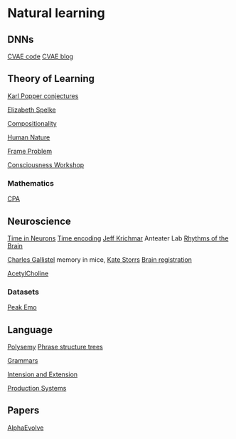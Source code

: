 <!-- # require 'kramdown' # puts Kramdown::Document.new(text).to_html) -->
# Natural learning
<!-- Humans, rats and theories of how things learn, but AI techniques for learning-->

## DNNs
[CVAE code](https://wiseodd.github.io/techblog/2016/12/17/conditional-vae/)
[CVAE blog](https://agustinus.kristia.de/techblog/2016/12/17/conditional-vae/)

## Theory of Learning 
[Karl Popper conjectures](https://www.informationphilosopher.com/solutions/philosophers/popper/natural_selection_and_the_emergence_of_mind.html)

[Elizabeth Spelke](https://psychology.fas.harvard.edu/people/elizabeth-s-spelke)

[Compositionality](https://plato.stanford.edu/entries/compositionality/)

[Human Nature](https://web.northeastern.edu/berentlab/wp-content/uploads/2021/11/Berent_2021_PNAS.pdf)

[Frame Problem](https://plato.stanford.edu/entries/frame-problem/)

[Consciousness Workshop](https://cmecatalog.hms.harvard.edu/consciousness-science-spirituality-and-social-impact/agenda)

### Mathematics 
[CPA](https://thirdspacelearning.com/blog/concrete-pictorial-abstract-maths-cpa/)

## Neuroscience 
[Time in Neurons](https://www.quantamagazine.org/new-clues-to-how-the-brain-maps-time-20160126/)
[Time encoding](https://www.nature.com/articles/s41586-018-0459-6)
[Jeff Krichmar](http://www.socsci.uci.edu/~jkrichma/publications.html) Anteater Lab
[Rhythms of the Brain](https://neurophysics.ucsd.edu/courses/physics_171/Buzsaki%20G.%20Rhythms%20of%20the%20brain.pdf)

[Charles Gallistel](https://psych.rutgers.edu/faculty-profiles-a-contacts/96-charles-randy-gallistel) memory in mice, 
[Kate Storrs](https://www.katestorrs.com/)
[Brain registration](https://ftp.nmr.mgh.harvard.edu/pub/dist/freesurfer/tutorial_packages/centos6/fsl_507/doc/wiki/FNIRT(2f)UserGuide.html#Deformation_model)

[AcetylCholine](https://www.ncbi.nlm.nih.gov/books/NBK557825/)

### Datasets
[Peak Emo](https://zenodo.org/record/6403363#.Y973z3ZBywc)


## Language
[Polysemy](https://www.thoughtco.com/polysemy-words-and-meanings-1691642)
[Phrase structure trees](https://www.konan-u.ac.jp/hp/nakatani/js/R7)

[Grammars](file:///C:/Users/will_/OneDrive/Documents/Academic/grammars.pdf)

[Intension and Extension](https://www.newworldencyclopedia.org/entry/Intension_and_Extension#:~:text=Intension%20refers%20to%20the%20logical,the%20word%20or%20phrase%20describes.)

[Production Systems](https://www.edureka.co/blog/production-system-ai/#:~:text=Production%20system%20or%20production%20rule,to%20states%20of%20the%20world.)

## Papers
[AlphaEvolve](https://deepmind.google/discover/blog/alphaevolve-a-gemini-powered-coding-agent-for-designing-advanced-algorithms/)
